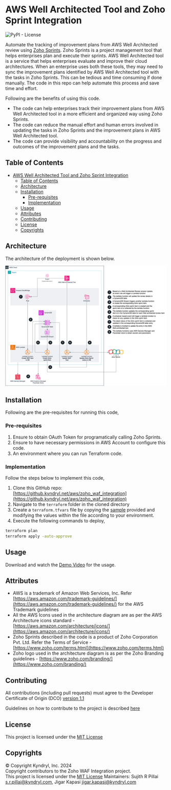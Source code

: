 # AWS Well Architected Tool and Zoho Sprint Integration

![PyPI - License](https://img.shields.io/pypi/l/terraform)

Automate the tracking of improvement plans from AWS Well Architected review using [Zoho Sprints](https://www.zoho.com/sprints/). Zoho Sprints is a project management tool that helps enterprises plan and execute their sprints. AWS Well Architected tool is a service that helps enterprises evaluate and improve their cloud architectures. When an enterprise uses both these tools, they may need to sync the improvement plans identified by AWS Well Architected tool with the tasks in Zoho Sprints. This can be tedious and time consuming if done manually. The code in this repo can help automate this process and save time and effort.

Following are the benefits of using this code.

* The code can help enterprises track their improvement plans from AWS Well Architected tool in a more efficient and organized way using Zoho Sprints.
* The code can reduce the manual effort and human errors involved in updating the tasks in Zoho Sprints and the improvement plans in AWS Well Architected tool.
* The code can provide visibility and accountability on the progress and outcomes of the improvement plans and the tasks.

## Table of Contents

- [AWS Well Architected Tool and Zoho Sprint Integration](#aws-well-architected-tool-and-zoho-sprint-integration)
  - [Table of Contents](#table-of-contents)
  - [Architecture](#architecture)
  - [Installation](#installation)
    - [Pre-requisites](#pre-requisites)
    - [Implementation](#implementation)
  - [Usage](#usage)
  - [Attributes](#attributes)
  - [Contributing](#contributing)
  - [License](#license)
  - [Copyrights](#copyrights)

## Architecture

The architecture of the deployment is shown below.

![Architecture](zoho_waf_integration_architecture.png)

## Installation

Following are the pre-requisites for running this code,

### Pre-requisites

1. Ensure to obtain OAuth Token for programatically calling Zoho Sprints.
2. Ensure to have necessary permissions in AWS Account to configure this code.
3. An environment where you can run Terraform code.

### Implementation

Follow the steps below to implement this code,

1. Clone this GitHub repo: [https://github.kyndryl.net/aws/zoho_waf_integration](https://github.kyndryl.net/aws/zoho_waf_integration)
2. Navigate to the `terraform` folder in the cloned directory
3. Create a `terraform.tfvars` file by copying the [sample](terraform/terraform.tfvars.sample) provided and modifying the values within the file according to your environment.
4. Execute the following commands to deploy,

```bash
terraform plan
terraform apply -auto-approve
```

## Usage

Download and watch the [Demo Video](Zoho_WAF_Integration_demo_v1.mp4) for the usage.

## Attributes

* AWS is a trademark of Amazon Web Services, Inc. Refer [https://aws.amazon.com/trademark-guidelines/](https://aws.amazon.com/trademark-guidelines/) for the AWS Trademark guidelines
* All the AWS Icons used in the architecture diagram are as per the AWS Architecture icons standard - [https://aws.amazon.com/architecture/icons/](https://aws.amazon.com/architecture/icons/)
* Zoho Sprints described in the code is a product of Zoho Corporation Pvt. Ltd. Refer the Terms of Service - [https://www.zoho.com/terms.html](https://www.zoho.com/terms.html)
* Zoho logo used in the architecture diagram is as per the Zoho Branding guidelines - [https://www.zoho.com/branding/](https://www.zoho.com/branding/)

## Contributing

All contributions (including pull requests) must agree to the Developer Certificate of Origin (DCO) [version 1.1](CONTRIBUTING.md)

Guidelines on how to contribute to the project is described [here](CONTRIBUTING.md#how-to-contribute)

## License

This project is licensed under the [MIT License](LICENSE)

## Copyrights

© Copyright Kyndryl, Inc. 2024  
Copyright contributors to the Zoho WAF Integration project.  
This project is licensed under the [MIT License](LICENSE)
Maintainers: Sujith R Pillai <s.r.pillai@kyndryl.com>, Jigar Kapasi <jigar.kapasi@kyndryl.com>
